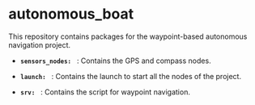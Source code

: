 # autonomous_boat
This repository contains packages for the waypoint-based autonomous navigation project.

* **`sensors_nodes: `** : Contains the GPS and compass nodes.

 * **`launch: `** : Contains the launch to start all the nodes of the project.

 *  **`srv: `** : Contains the script for waypoint navigation.
  





